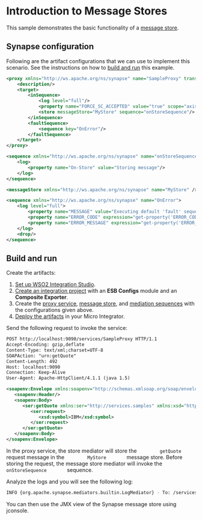 # Introduction to Message Stores
This sample demonstrates the basic functionality of a [message store](../../../../references/synapse-properties/about-message-stores-processors).

## Synapse configuration

Following are the artifact configurations that we can use to implement this scenario. See the instructions on how to [build and run](#build-and-run) this example.

```xml tab='Proxy Service'
<proxy xmlns="http://ws.apache.org/ns/synapse" name="SampleProxy" transports="http" startOnLoad="true" trace="disable">
    <description/>
    <target>
        <inSequence>
            <log level="full"/>
            <property name="FORCE_SC_ACCEPTED" value="true" scope="axis2"/>
            <store messageStore="MyStore" sequence="onStoreSequence"/>
        </inSequence>
        <faultSequence>
            <sequence key="OnError"/>
        </faultSequence>
    </target>
</proxy>
```

```xml tab='On Store Sequence'
<sequence xmlns="http://ws.apache.org/ns/synapse" name="onStoreSequence">
    <log>
        <property name="On-Store" value="Storing message"/>
    </log>
</sequence>
```

```xml tab='Message Store'
<messageStore xmlns="http://ws.apache.org/ns/synapse" name="MyStore" />
```

```xml tab='OnError Sequence'
<sequence xmlns="http://ws.apache.org/ns/synapse" name="OnError">
    <log level="full">
        <property name="MESSAGE" value="Executing default 'fault' sequence"/>
        <property name="ERROR_CODE" expression="get-property('ERROR_CODE')"/>
        <property name="ERROR_MESSAGE" expression="get-property('ERROR_MESSAGE')"/>
    </log>
    <drop/>
</sequence>
```

## Build and run

Create the artifacts:

1. [Set up WSO2 Integration Studio](../../../../develop/installing-WSO2-Integration-Studio).
2. [Create an integration project](../../../../develop/create-integration-project) with an <b>ESB Configs</b> module and an <b>Composite Exporter</b>.
3. Create the [proxy service](../../../../develop/creating-artifacts/creating-a-proxy-service), [message store](../../../../develop/creating-artifacts/creating-a-message-store), and [mediation sequences](../../../../develop/creating-artifacts/creating-reusable-sequences) with the configurations given above.
4. [Deploy the artifacts](../../../../develop/deploy-artifacts) in your Micro Integrator.

Send the following request to invoke the service:

```xml
POST http://localhost:9090/services/SampleProxy HTTP/1.1
Accept-Encoding: gzip,deflate
Content-Type: text/xml;charset=UTF-8
SOAPAction: "urn:getQuote"
Content-Length: 492
Host: localhost:9090
Connection: Keep-Alive
User-Agent: Apache-HttpClient/4.1.1 (java 1.5)

<soapenv:Envelope xmlns:soapenv="http://schemas.xmlsoap.org/soap/envelope/" xmlns:ser="http://services.samples" xmlns:xsd="http://services.samples/xsd">
   <soapenv:Header/>
   <soapenv:Body>
      <ser:getQuote xmlns:ser="http://services.samples" xmlns:xsd="http://services.samples/xsd">
         <ser:request>
            <xsd:symbol>IBM</xsd:symbol>
         </ser:request>
      </ser:getQuote>
   </soapenv:Body>
</soapenv:Envelope>
```

In the proxy service, the store mediator will store the
`         getQuote        ` request message in the
`         MyStore        ` message store. Before storing the request,
the message store mediator will invoke the
`         onStoreSequence        ` sequence.

Analyze the logs and you will see the following log:

```bash
INFO {org.apache.synapse.mediators.builtin.LogMediator} - To: /services/SampleProxy, WSAction: urn:getQuote, SOAPAction: urn:getQuote, MessageID: urn:uuid:ab78ee5d-f5ed-4346-a0ea-1beb2e6c0b1d, Direction: request, On-Store = Storing message
```

You can then use the JMX view of the Synapse message store using
jconsole.
